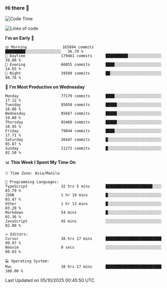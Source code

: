### Hi there 👋

<!--START_SECTION:waka-->
![Code Time](http://img.shields.io/badge/Code%20Time-6%2C342%20hrs%2058%20mins-blue)

![Lines of code](https://img.shields.io/badge/From%20Hello%20World%20I%27ve%20Written-148.0%20million%20lines%20of%20code-blue)

**I'm an Early 🐤** 

```text
🌞 Morning                165894 commits      █████████░░░░░░░░░░░░░░░░   36.79 % 
🌆 Daytime                179461 commits      ██████████░░░░░░░░░░░░░░░   39.80 % 
🌃 Evening                66055 commits       ████░░░░░░░░░░░░░░░░░░░░░   14.65 % 
🌙 Night                  39509 commits       ██░░░░░░░░░░░░░░░░░░░░░░░   08.76 % 
```
📅 **I'm Most Productive on Wednesday** 

```text
Monday                   77179 commits       ████░░░░░░░░░░░░░░░░░░░░░   17.12 % 
Tuesday                  85050 commits       █████░░░░░░░░░░░░░░░░░░░░   18.86 % 
Wednesday                85667 commits       █████░░░░░░░░░░░░░░░░░░░░   19.00 % 
Thursday                 85460 commits       █████░░░░░░░░░░░░░░░░░░░░   18.95 % 
Friday                   79844 commits       ████░░░░░░░░░░░░░░░░░░░░░   17.71 % 
Saturday                 26447 commits       █░░░░░░░░░░░░░░░░░░░░░░░░   05.87 % 
Sunday                   11272 commits       █░░░░░░░░░░░░░░░░░░░░░░░░   02.50 % 
```


📊 **This Week I Spent My Time On** 

```text
🕑︎ Time Zone: Asia/Manila

💬 Programming Languages: 
TypeScript               32 hrs 5 mins       █████████████████████░░░░   83.79 % 
JSON                     1 hr 19 mins        █░░░░░░░░░░░░░░░░░░░░░░░░   03.47 % 
Other                    1 hr 13 mins        █░░░░░░░░░░░░░░░░░░░░░░░░   03.20 % 
Markdown                 54 mins             █░░░░░░░░░░░░░░░░░░░░░░░░   02.36 % 
JavaScript               45 mins             ░░░░░░░░░░░░░░░░░░░░░░░░░   02.00 % 

🔥 Editors: 
Cursor                   38 hrs 17 mins      █████████████████████████   99.97 % 
Neovim                   0 secs              ░░░░░░░░░░░░░░░░░░░░░░░░░   00.03 % 

💻 Operating System: 
Mac                      38 hrs 17 mins      █████████████████████████   100.00 % 
```


 Last Updated on 05/10/2025 00:45:50 UTC
<!--END_SECTION:waka-->


<!--
**rad182/rad182** is a ✨ _special_ ✨ repository because its `README.md` (this file) appears on your GitHub profile.

Here are some ideas to get you started:

- 🔭 I’m currently working on ...
- 🌱 I’m currently learning ...
- 👯 I’m looking to collaborate on ...
- 🤔 I’m looking for help with ...
- 💬 Ask me about ...
- 📫 How to reach me: ...
- 😄 Pronouns: ...
- ⚡ Fun fact: ...
-->
